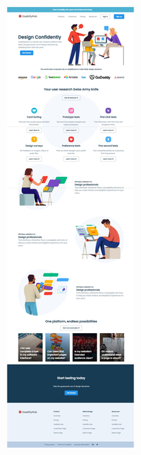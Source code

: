 <a href="https://css-06-usability-hub-clone.netlify.app">
  <img src="./design/06-usability-hub-clone.jpeg" alt="usability hub clone">
</a>
